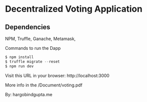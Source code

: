 # Decentralized Voting Application

## Dependencies

NPM,
Truffle,
Ganache,
Metamask,

Commands to run the Dapp

```javascript
$ npm install
$ truffle migrate --reset
$ npm run dev 
```
Visit this URL in your browser: http://localhost:3000

More info in the /Document/voting.pdf





By:
hargobindgupta.me